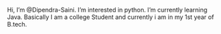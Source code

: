 Hi, I’m @Dipendra-Saini.
I’m interested in python.
I’m currently learning  Java.
Basically I am a college Student and currently i am in my 1st year of B.tech.
<!---
Dipendra-Saini/D ipendra-Saini is a ✨ special ✨ repository because its `README.md` (this file) appears on your GitHub profile.
You can click the Preview link to take a look at your changes.
--->
